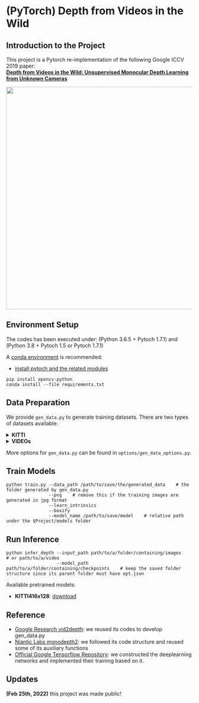 # (PyTorch) Depth from Videos in the Wild

## Introduction to the Project

This project is a Pytorch re-implementation of the following Google ICCV 2019 paper:  
**[Depth from Videos in the Wild: Unsupervised Monocular Depth Learning from Unknown Cameras](https://arxiv.org/abs/1904.04998)**

<p align="center">
  <img src="demo/kitti_0926drive0001_0018.gif" width="600" />
</p>

## Environment Setup
The codes has been executed under: (Python 3.6.5 + Pytoch 1.7.1) and (Python 3.8 + Pytoch 1.5 or Pytoch 1.7.1)

A [conda environment](https://docs.conda.io/projects/conda/en/latest/user-guide/tasks/manage-environments.html#creating-an-environment-with-commands) is recommended:
* [install pytoch and the related modules](https://pytorch.org/get-started/previous-versions/)
```
pip install opencv-python
conda install --file requirements.txt
```

## Data Preparation

We provide `gen_data.py` to generate training datasets. There are two types of datasets available:

<details><summary><strong>KITTI</strong></summary>
<p>  
  
#### Download Raw Data   
Please visit the [official website](http://www.cvlibs.net/datasets/kitti/raw_data.php) to download the entire raw KITTI dataset 
and unzip it to a folder named kitti_raw.  
Alternatively, you can also run the follows:
```
./datasets/data_prep/kitti_raw_downloader.sh
```
#### Generate Training Dataset   
```
python gen_data.py \
--dataset_name [kitti_raw_eigen or kitti_raw_stereo] \
--dataset_dir /path/to/kitti_raw \
--save_dir /path/to/save/the/generated_data \
--mask color
```

</p>
</details>

<details><summary><strong>VIDEOs</strong></summary>
<p>  

Training datasets can also be generated from your own videos under the same folder.   
  
*[Optional]* If the camera intrinsics are known, please put the 9 entries of its flattented camera intrinsics in a text file.
```
1344.8 0.0 640.0 0.0 1344.8 360.0 0.0 0.0 1.0
```

Then generate the training dataset by running:
```
python gen_data.py \
--dataset_name video \
--dataset_dir /path/to/your/video_folder \
--save_dir /path/to/save/the/generated_data \
--intrinsics /path/to/your/camera_intrinsics_file \ # If not set, default intrinsics are produced according to IPhone 
--mask color
```
  
</p>
</details>

More options for `gen_data.py` can be found in `options/gen_data_options.py`.

## Train Models
```
python train.py --data_path /path/to/save/the/generated_data    # the folder generated by gen_data.py
                --png    # remove this if the training images are generated in jpg format
                --learn_intrinsics
                --boxify
                --model_name /path/to/save/model    # relative path under the $Project/models folder 
```

## Run Inference
```
python infer_depth --input_path path/to/a/folder/containing/images    # or path/to/a/video
                   --model_path path/to/a/folder/containing/checkpoints    # keep the saved folder structure since its parent folder must have opt.json
```
Available pretrained models:
* **KITTI416x128**: [download](https://drive.google.com/file/d/1uj3CNNw5buvxqNIJJmY30_9kRY0HpS9Z/view?usp=sharing)

## Reference
* [Google Research vid2depth](https://github.com/tensorflow/models/tree/37ec31714f68255532b4c35f117bc33fd7f90692/research/vid2depth): we reused its codes to develop gen_data.py
* [Niantic Labs monodepth2](https://github.com/nianticlabs/monodepth2): we followed its code structure and reused some of its auxiliary functions
* [Official Google Tensorflow Repository](https://github.com/google-research/google-research/tree/57b60e7a7a5efc358adf4041a062ae435e6155be/depth_from_video_in_the_wild): we constructed the deeplearning networks and implemented their training based on it. 

## Updates
**(Feb 25th, 2022)** this project was made public!
